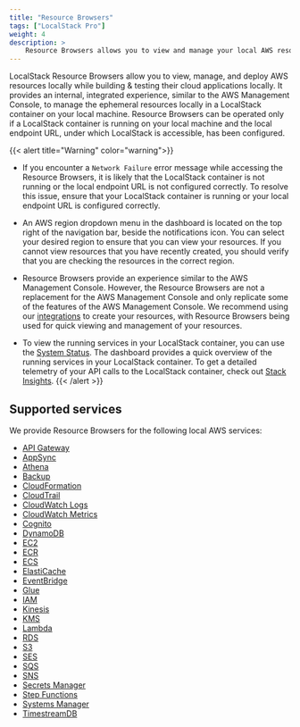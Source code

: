 ```yaml
---
title: "Resource Browsers"
tags: ["LocalStack Pro"]
weight: 4
description: >
    Resource Browsers allows you to view and manage your local AWS resources through LocalStack Web Application.
---
```


LocalStack Resource Browsers allow you to view, manage, and deploy AWS resources locally while building & testing their cloud applications locally. It provides an internal, integrated experience, similar to the AWS Management Console, to manage the ephemeral resources locally in a LocalStack container on your local machine. Resource Browsers can be operated only if a LocalStack container is running on your local machine and the local endpoint URL, under which LocalStack is accessible, has been configured.

{{< alert title="Warning" color="warning">}}
- If you encounter a `Network Failure` error message while accessing the Resource Browsers, it is likely that the LocalStack container is not running or the local endpoint URL is not configured correctly. To resolve this issue, ensure that your LocalStack container is running or your local endpoint URL is configured correctly.

- An AWS region dropdown menu in the dashboard is located on the top right of the navigation bar, beside the notifications icon. You can select your desired region to ensure that you can view your resources. If you cannot view resources that you have recently created, you should verify that you are checking the resources in the correct region.

- Resource Browsers provide an experience similar to the AWS Management Console. However, the Resource Browsers are not a replacement for the AWS Management Console and only replicate some of the features of the AWS Management Console. We recommend using our [integrations](https://docs.localstack.cloud/user-guide/integrations/) to create your resources, with Resource Browsers being used for quick viewing and management of your resources.

- To view the running services in your LocalStack container, you can use the [System Status](https://app.localstack.cloud/status). The dashboard provides a quick overview of the running services in your LocalStack container. To get a detailed telemetry of your API calls to the LocalStack container, check out [Stack Insights](https://docs.localstack.cloud/user-guide/web-application/stack-insights/).
{{< /alert >}}

## Supported services

We provide Resource Browsers for the following local AWS services:

- [API Gateway](https://app.localstack.cloud/resources/gateway/v1)
- [AppSync](https://app.localstack.cloud/resources/appsync)
- [Athena](https://app.localstack.cloud/resources/athena/databases)
- [Backup](https://app.localstack.cloud/resources/backup/plans)
- [CloudFormation](https://app.localstack.cloud/resources/cloudformation/stacks)
- [CloudTrail](https://app.localstack.cloud/resources/cloudtrail/events)
- [CloudWatch Logs](https://app.localstack.cloud/resources/cloudwatch/groups)
- [CloudWatch Metrics](https://app.localstack.cloud/resources/monitoring)
- [Cognito](https://app.localstack.cloud/resources/cognito)
- [DynamoDB](https://app.localstack.cloud/resources/dynamodb)
- [EC2](https://app.localstack.cloud/resources/ec2)
- [ECR](https://app.localstack.cloud/resources/ecr/repositories)
- [ECS](https://app.localstack.cloud/resources/ecs)
- [ElastiCache](https://app.localstack.cloud/resources/elasticache)
- [EventBridge](https://app.localstack.cloud/resources/eventbridge)
- [Glue](https://app.localstack.cloud/resources/glue)
- [IAM](https://app.localstack.cloud/resources/iam)
- [Kinesis](https://app.localstack.cloud/resources/kinesis)
- [KMS](https://app.localstack.cloud/resources/kms)
- [Lambda](https://app.localstack.cloud/resources/lambda/functions)
- [RDS](https://app.localstack.cloud/resources/rds/instances)
- [S3](https://app.localstack.cloud/resources/s3)
- [SES](https://app.localstack.cloud/resources/ses/v1/identities)
- [SQS](https://app.localstack.cloud/resources/sqs)
- [SNS](https://app.localstack.cloud/resources/sns)
- [Secrets Manager](https://app.localstack.cloud/resources/secretsmanager)
- [Step Functions](https://app.localstack.cloud/resources/stepfunctions)
- [Systems Manager](https://app.localstack.cloud/resources/ssm)
- [TimestreamDB](https://app.localstack.cloud/resources/timestream)
